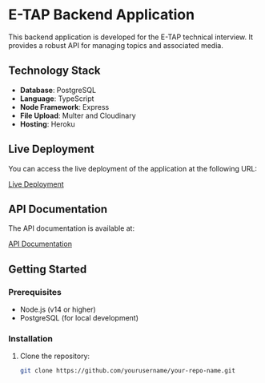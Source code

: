 # E-TAP Backend Application

This backend application is developed for the E-TAP technical interview. It provides a robust API for managing topics and associated media.

## Technology Stack

- **Database**: PostgreSQL
- **Language**: TypeScript
- **Node Framework**: Express
- **File Upload**: Multer and Cloudinary
- **Hosting**: Heroku

## Live Deployment

You can access the live deployment of the application at the following URL:

[Live Deployment](https://e-tap-46ce93b99242.herokuapp.com)

## API Documentation

The API documentation is available at:

[API Documentation](https://e-tap-46ce93b99242.herokuapp.com/docs)

## Getting Started

### Prerequisites

- Node.js (v14 or higher)
- PostgreSQL (for local development)

### Installation

1. Clone the repository:

   ```bash
   git clone https://github.com/yourusername/your-repo-name.git
